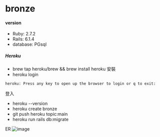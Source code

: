 # bronze
#### version
* Ruby: 2.7.2
* Rails: 6.1.4
* database: PGsql

##### Heroku
* brew tap heroku/brew && brew install heroku
安裝
* heroku login
```
heroku: Press any key to open up the browser to login or q to exit:
```
登入
* heroku --version
* heroku create bronze
* git push heroku topic:main
* heroku run rails db:migrate

ER
![image](https://i.imgur.com/USPk8UL.png)
